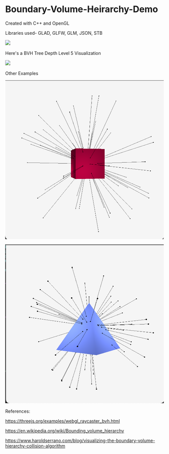 # Boundary-Volume-Heirarchy-Demo

Created with C++ and OpenGL

Libraries used- GLAD, GLFW, GLM, JSON, STB

![](https://github.com/iamnexxed/Boundary-Volume-Heirarchy-Demo/blob/main/Images/Capture.gif)

Here's a BVH Tree Depth Level 5 Visualization

![](https://github.com/iamnexxed/Boundary-Volume-Heirarchy-Demo/blob/main/Images/Capture2.gif)

Other Examples


![](https://github.com/iamnexxed/Boundary-Volume-Heirarchy-Demo/blob/main/Images/cube.png)

![](https://github.com/iamnexxed/Boundary-Volume-Heirarchy-Demo/blob/main/Images/pyramid.png)


References:

https://threejs.org/examples/webgl_raycaster_bvh.html

https://en.wikipedia.org/wiki/Bounding_volume_hierarchy

https://www.haroldserrano.com/blog/visualizing-the-boundary-volume-hierarchy-collision-algorithm
